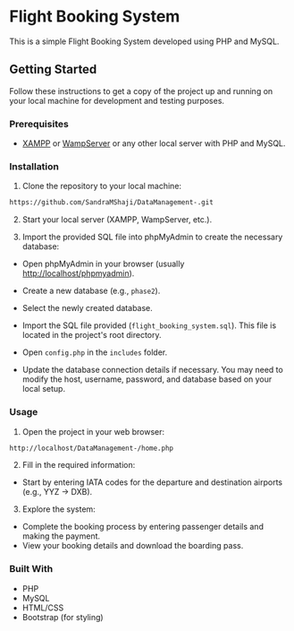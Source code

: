 # Flight Booking System

This is a simple Flight Booking System developed using PHP and MySQL.

## Getting Started

Follow these instructions to get a copy of the project up and running on your local machine for development and testing purposes.

### Prerequisites

- [XAMPP](https://www.apachefriends.org/index.html) or [WampServer](https://www.wampserver.com/en/) or any other local server with PHP and MySQL.

### Installation

1. Clone the repository to your local machine:

```bash
https://github.com/SandraMShaji/DataManagement-.git
```

2. Start your local server (XAMPP, WampServer, etc.).

3. Import the provided SQL file into phpMyAdmin to create the necessary database:
  - Open phpMyAdmin in your browser (usually [http://localhost/phpmyadmin](http://localhost/phpmyadmin)).
  
  - Create a new database (e.g., `phase2`).

  - Select the newly created database.

  - Import the SQL file provided (`flight_booking_system.sql`). This file is located in the project's root directory.

  - Open `config.php` in the `includes` folder.

  - Update the database connection details if necessary. You may need to modify the host, username, password, and database based on your local setup.
  
### Usage
1. Open the project in your web browser:
```bash
http://localhost/DataManagement-/home.php
``` 
2. Fill in the required information:
  - Start by entering IATA codes for the departure and destination airports (e.g., YYZ -> DXB).
3. Explore the system:
  - Complete the booking process by entering passenger details and making the payment.
  - View your booking details and download the boarding pass.

### Built With
  - PHP
  - MySQL
  - HTML/CSS
  - Bootstrap (for styling)
